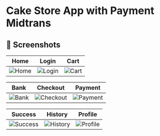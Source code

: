 # Cake Store App with Payment Midtrans

## 📸 Screenshots

| Home | Login | Cart |
|------|-------|------|
| ![Home](https://github.com/user-attachments/assets/8229a249-c298-496c-86e4-d4032d28a956) | ![Login](https://github.com/user-attachments/assets/d174af43-4b88-4446-8c70-20147c89186c) | ![Cart](https://github.com/user-attachments/assets/ce9e4277-1cee-4b43-bebf-aeb69357c216) |

| Bank | Checkout | Payment |
|---------|----------|---------|
| ![Bank](https://github.com/user-attachments/assets/d58a3714-bbd9-4a6e-ba9f-a613526e4796) | ![Checkout](https://github.com/user-attachments/assets/e28711e5-76da-46bb-acf5-ff5aa8caaeda) | ![Payment](https://github.com/user-attachments/assets/855fe4ba-1092-40b2-b413-087634323cae) |

| Success | History | Profile |
|------|-------|------|
| ![Success](https://github.com/user-attachments/assets/61b13771-fdcf-4a22-ac16-75875e14bbec) | ![History](https://github.com/user-attachments/assets/0626350f-9154-49fd-bbdc-68d74729fefe) | ![Profile](https://github.com/user-attachments/assets/60464070-efab-4102-b1f0-e9f22d45a56b) |
